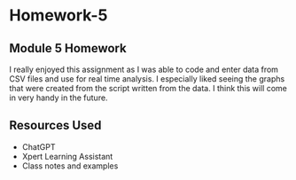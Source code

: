 # Homework-5

## Module 5 Homework

I really enjoyed this assignment as I was able to code and enter data from CSV files and use for real time analysis. I especially liked seeing the graphs that were created from the script written from the data. I think this will come in very handy in the future.

Resources Used
----------------
* ChatGPT
* Xpert Learning Assistant
* Class notes and examples
